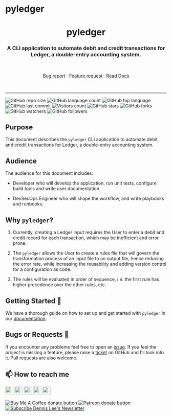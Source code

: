 # pyledger

<h1 align="center" style="border-bottom: none;">pyledger</h1>
<h3 align="center">A CLI application to automate debit and credit transactions for Ledger, a double-entry accounting system.</h3>
<br />
<p align="center">
  <p align="center">
    <a href="https://github.com/dennislwm/pyledger/issues/new?template=bug_report.yml">Bug report</a>
    ·
    <a href="https://github.com/dennislwm/pyledger/issues/new?template=feature_request.yml">Feature request</a>
    ·
    <a href="https://github.com/dennislwm/pyledger/wiki">Read Docs</a>
  </p>
</p>
<br />

---

![GitHub repo size](https://img.shields.io/github/repo-size/dennislwm/pyledger?style=plastic)
![GitHub language count](https://img.shields.io/github/languages/count/dennislwm/pyledger?style=plastic)
![GitHub top language](https://img.shields.io/github/languages/top/dennislwm/pyledger?style=plastic)
![GitHub last commit](https://img.shields.io/github/last-commit/dennislwm/pyledger?color=red&style=plastic)
![Visitors count](https://hits.sh/github.com/dennislwm/pyledger/hits.svg)
![GitHub stars](https://img.shields.io/github/stars/dennislwm/pyledger?style=social)
![GitHub forks](https://img.shields.io/github/forks/dennislwm/pyledger?style=social)
![GitHub watchers](https://img.shields.io/github/watchers/dennislwm/pyledger?style=social)
![GitHub followers](https://img.shields.io/github/followers/dennislwm?style=social)

## Purpose

This document describes the `pyledger` CLI application to automate debit and credit transactions for Ledger, a double-entry accounting system.

## Audience

The audience for this document includes:

* Developer who will develop the application, run unit tests, configure build tools and write user documentation.

* DevSecOps Engineer who will shape the workflow, and write playbooks and runbooks.

## Why `pyledger`?

1. Currently, creating a Ledger input requires the User to enter a debit and credit record for each transaction, which may be inefficient and error prone.

2. The `pyledger` allows the User to create a rules file that will govern the transformation process of an input file to an output file, hence reducing the error rate, while increasing the reusability and adding version control for a configuration as code.

3. The rules will be evaluated in order of sequence, i.e. the first rule has higher precedence over the other rules, etc.

## Getting Started 🚀

We have a thorough guide on how to set up and get started with `pyledger` in our [documentation](https://github.com/dennislwm/pyledger/wiki).

## Bugs or Requests 🐛

If you encounter any problems feel free to open an [issue](https://github.com/dennislwm/pyledger/issues/new?template=bug_report.yml). If you feel the project is missing a feature, please raise a [ticket](https://github.com/dennislwm/pyledger/issues/new?template=feature_request.yml) on GitHub and I'll look into it. Pull requests are also welcome.

## 📫 How to reach me
<p>
<a href="https://www.linkedin.com/in/dennislwm"><img src="https://img.shields.io/badge/LinkedIn-blue?style=for-the-badge&logo=linkedin&labelColor=blue" height=25></a>
<a href="https://twitter.com/hypowork"><img src="https://img.shields.io/badge/twitter-%231DA1F2.svg?&style=for-the-badge&logo=twitter&logoColor=white" height=25></a>
<a href="https://leetradetitan.medium.com"><img src="https://img.shields.io/badge/medium-%2312100E.svg?&style=for-the-badge&logo=medium&logoColor=white" height=25></a>
<a href="https://dev.to/dennislwm"><img src="https://img.shields.io/badge/DEV.TO-%230A0A0A.svg?&style=for-the-badge&logo=dev-dot-to&logoColor=white" height=25></a>
<a href="https://www.youtube.com/user/dennisleewm"><img src="https://img.shields.io/badge/-YouTube-red?&style=for-the-badge&logo=youtube&logoColor=white" height=25></a>
</p>
<p>
<span class="badge-buymeacoffee"><a href="https://ko-fi.com/dennislwm" title="Donate to this project using Buy Me A Coffee"><img src="https://img.shields.io/badge/buy%20me%20a%20coffee-donate-yellow.svg" alt="Buy Me A Coffee donate button" /></a></span>
<span class="badge-patreon"><a href="https://patreon.com/dennislwm" title="Donate to this project using Patreon"><img src="https://img.shields.io/badge/patreon-donate-yellow.svg" alt="Patreon donate button" /></a></span>
<span class="badge-newsletter"><a href="https://buttondown.email/dennislwm" title="Subscribe to Newsletter"><img src="https://img.shields.io/badge/newsletter-subscribe-blue.svg" alt="Subscribe Dennis Lee's Newsletter" /></a></span>
